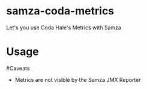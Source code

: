 # samza-coda-metrics
Let's you use Coda Hale's Metrics with Samza

# Usage

#Caveats
* Metrics are not visible by the Samza JMX Reporter